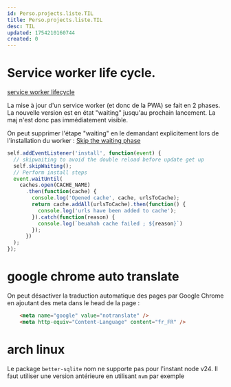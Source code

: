```yaml
---
id: Perso.projects.liste.TIL
title: Perso.projects.liste.TIL
desc: TIL
updated: 1754210160744
created: 0
---
```

# Service worker life cycle.

[service worker lifecycle](https://web.dev/articles/service-worker-lifecycle?hl=fr)

La mise à jour d'un service worker (et donc de la PWA) se fait en 2 phases. La nouvelle version est en état "waiting" jusqu'au prochain lancement. La maj n'est donc pas immédiatement visible.

On peut supprimer l'étape "waiting" en le demandant explicitement lors de l'installation du worker : [Skip the waiting phase](https://web.dev/articles/service-worker-lifecycle?hl=fr#skip_the_waiting_phase)

```js
self.addEventListener('install', function(event) {
  // skipwaiting to avoid the double reload before update get up 
  self.skipWaiting();
  // Perform install steps
  event.waitUntil(
    caches.open(CACHE_NAME)
      .then(function(cache) {
        console.log('Opened cache', cache, urlsToCache);
        return cache.addAll(urlsToCache).then(function() {
          console.log('urls have been added to cache');
        }).catch(function(reason) {
          console.log(`beuahah cache failed ; ${reason}`)
        });
      })
  );
});
```

 

# google chrome auto translate

On peut désactiver la traduction automatique des pages par Google Chrome en ajoutant des meta dans le head de la page : 

```html
	<meta name="google" value="notranslate" />
	<meta http-equiv="Content-Language" content="fr_FR" />
```

# arch linux

Le package `better-sqlite` nom ne supporte pas pour l'instant node v24. Il faut utiliser une version antérieure en utilisant `nvm` par exemple
